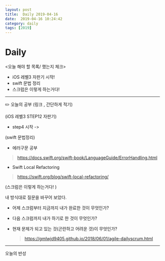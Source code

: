 ```yaml
---
layout: post
title:  Daily 2019-04-16
date:  2019-04-16 10:24:42
category: daily
tags: [2019]
---
```


# Daily

<오늘 해야 할 목록/ 했는지 체크>

- iOS 레벨3 자판기 시작!
- swift 문법 정리
- 스크럼은 이렇게 하는거다! 

------

✏️ 오늘의 공부 (링크 , 간단하게 적기)

(iOS 레벨3  STEP12 자판기)

- step4 시작 ->

  

(swift 문법정리)

- 에러구문 공부

> https://docs.swift.org/swift-book/LanguageGuide/ErrorHandling.html

* Swift Local Refactoring

> <https://swift.org/blog/swift-local-refactoring/>



(스크럼은 이렇게 하는거다! )

내 방식대로 질문을 바꾸어 보았다.

- 어제 스크럼부터 지금까지 내가 완료한 것이 무엇인가?

- 다음 스크럼까지 내가 하기로 한 것이 무엇인가?

- 현재 문제가 되고 있는 것(곤란하고 어려운 것)이 무엇인가?

  > https://gmlwjd9405.github.io/2018/06/01/agile-dailyscrum.html 

------

오늘의 반성

> 

